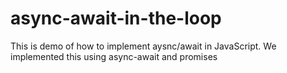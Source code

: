 # async-await-in-the-loop
This is demo of how to implement aysnc/await in JavaScript. We implemented this using async-await and promises

